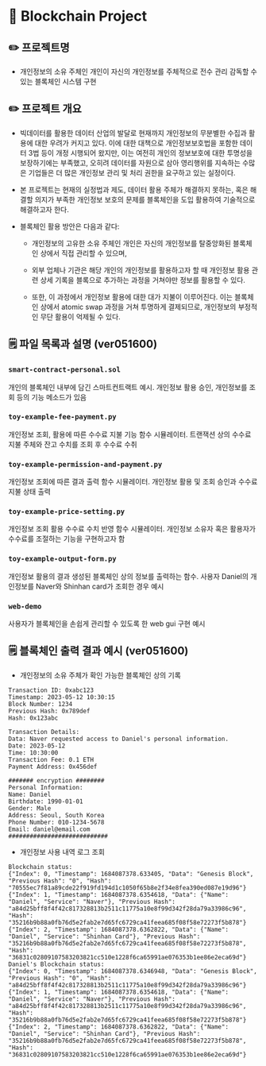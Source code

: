 # 🧱 Blockchain Project

## ✏️ 프로젝트명
- 개인정보의 소유 주체인 개인이 자신의 개인정보를 주체적으로 전수 관리 감독할 수 있는 블록체인 시스템 구현

## ✏️ 프로젝트 개요
- 빅데이터를 활용한 데이터 산업의 발달로 현재까지 개인정보의 무분별한 수집과 활용에 대한 우려가 커지고 있다. 이에 대한 대책으로 개인정보보호법을 포함한 데이터 3법 등이 개정 시행되어 왔지만, 이는 여전히 개인의 정보보호에 대한 투명성을 보장하기에는 부족했고, 오히려 데이터를 자원으로 삼아 영리행위를 지속하는 수많은 기업들은 더 많은 개인정보 관리 및 처리 권한을 요구하고 있는 실정이다.
- 본 프로젝트는 현재의 실정법과 제도, 데이터 활용 주체가 해결하지 못하는, 혹은 해결할 의지가 부족한 개인정보
보호의 문제를 블록체인을 도입 활용하여 기술적으로 해결하고자 한다. 
- 블록체인 활용 방안은 다음과 같다:

  - 개인정보의 고유한 소유 주체인 개인은 자신의 개인정보를 탈중앙화된 블록체인 상에서 직접 관리할 수 있으며,

  - 외부 업체나 기관은 해당 개인의 개인정보를 활용하고자 할 때 개인정보 활용 관련 상세 기록을 블록으로 추가하는
과정을 거쳐야만 정보를 활용할 수 있다. 

  - 또한, 이 과정에서 개인정보 활용에 대한 대가 지불이 이루어진다. 이는 블록체인 상에서 atomic swap 과정을 거쳐 투명하게 결제되므로, 개인정보의 부정적인 무단 활용이 억제될 수 있다.

## 🗒 파일 목록과 설명 (ver051600)

### `smart-contract-personal.sol`
  개인의 블록체인 내부에 담긴 스마트컨트랙트 예시. 개인정보 활용 승인, 개인정보를 조회 등의 기능 메소드가 있음

### `toy-example-fee-payment.py`
  개인정보 조회, 활용에 따른 수수료 지불 기능 함수 시뮬레이터. 트랜잭션 상의 수수료 지불 주체와 잔고 수치를 조회 후 수수료 수취

### `toy-example-permission-and-payment.py`
  개인정보 조회에 따른 결과 출력 함수 시뮬레이터. 개인정보 활용 및 조회 승인과 수수료 지불 상태 출력

### `toy-example-price-setting.py`
  개인정보 조회 활용 수수료 수치 반영 함수 시뮬레이터. 개인정보 소유자 혹은 활용자가 수수료를 조절하는 기능을 구현하고자 함  

### `toy-example-output-form.py`
  개인정보 활용의 결과 생성된 블록체인 상의 정보를 출력하는 함수. 사용자 Daniel의 개인정보를 Naver와 Shinhan card가 조회한 경우 예시

### `web-demo`
  사용자가 블록체인을 손쉽게 관리할 수 있도록 한 web gui 구현 예시

## 🗒 블록체인 출력 결과 예시 (ver051600)

- 개인정보의 소유 주체가 확인 가능한 블록체인 상의 기록
 ```
 Transaction ID: 0xabc123
Timestamp: 2023-05-12 10:30:15
Block Number: 1234
Previous Hash: 0x789def
Hash: 0x123abc

Transaction Details:
Data: Naver requested access to Daniel's personal information.
Date: 2023-05-12
Time: 10:30:00
Transaction Fee: 0.1 ETH
Payment Address: 0x456def

####### encryption ########
Personal Information:
Name: Daniel
Birthdate: 1990-01-01
Gender: Male
Address: Seoul, South Korea
Phone Number: 010-1234-5678
Email: daniel@email.com
############################

 ```
- 개인정보 사용 내역 로그 조회
```
Blockchain status:
{"Index": 0, "Timestamp": 1684087378.633405, "Data": "Genesis Block", "Previous Hash": "0", "Hash": "70555ec7f81a89cde22f919fd194d1c1050f65b8e2f34e8fea390ed087e19d96"}
{"Index": 1, "Timestamp": 1684087378.6354618, "Data": {"Name": "Daniel", "Service": "Naver"}, "Previous Hash": "a84d25bff8f4f42c817328813b2511c11775a10e8f99d342f28da79a33986c96", "Hash": "35216b9b88a0fb76d5e2fab2e7d65fc6729ca41feea685f08f58e72273f5b878"}
{"Index": 2, "Timestamp": 1684087378.6362822, "Data": {"Name": "Daniel", "Service": "Shinhan Card"}, "Previous Hash": "35216b9b88a0fb76d5e2fab2e7d65fc6729ca41feea685f08f58e72273f5b878", "Hash": "36831c02809107583203821cc510e1228f6ca65991ae076353b1ee86e2eca69d"}
Daniel's Blockchain status:
{"Index": 0, "Timestamp": 1684087378.6346948, "Data": "Genesis Block", "Previous Hash": "0", "Hash": "a84d25bff8f4f42c817328813b2511c11775a10e8f99d342f28da79a33986c96"}
{"Index": 1, "Timestamp": 1684087378.6354618, "Data": {"Name": "Daniel", "Service": "Naver"}, "Previous Hash": "a84d25bff8f4f42c817328813b2511c11775a10e8f99d342f28da79a33986c96", "Hash": "35216b9b88a0fb76d5e2fab2e7d65fc6729ca41feea685f08f58e72273f5b878"}
{"Index": 2, "Timestamp": 1684087378.6362822, "Data": {"Name": "Daniel", "Service": "Shinhan Card"}, "Previous Hash": "35216b9b88a0fb76d5e2fab2e7d65fc6729ca41feea685f08f58e72273f5b878", "Hash": "36831c02809107583203821cc510e1228f6ca65991ae076353b1ee86e2eca69d"}

```
